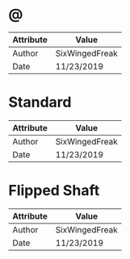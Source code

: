# @
| Attribute | Value |
| ---  | ---     |
| Author | SixWingedFreak |
| Date | 11/23/2019 |
# Standard
| Attribute | Value |
| ---  | ---     |
| Author | SixWingedFreak |
| Date | 11/23/2019 |
# Flipped Shaft
| Attribute | Value |
| ---  | ---     |
| Author | SixWingedFreak |
| Date | 11/23/2019 |
